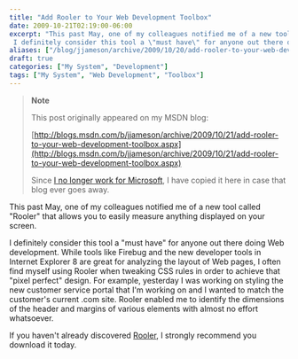 ```yaml
---
title: "Add Rooler to Your Web Development Toolbox"
date: 2009-10-21T02:19:00-06:00
excerpt: "This past May, one of my colleagues notified me of a new tool called \"Rooler\" that allows you to easily measure anything displayed on your screen. 
 I definitely consider this tool a \"must have\" for anyone out there doing Web development. While tools..."
aliases: ["/blog/jjameson/archive/2009/10/20/add-rooler-to-your-web-development-toolbox.aspx", "/blog/jjameson/archive/2009/10/21/add-rooler-to-your-web-development-toolbox.aspx"]
draft: true
categories: ["My System", "Development"]
tags: ["My System", "Web Development", "Toolbox"]
---
```


> **Note**
>
> This post originally appeared on my MSDN blog:
>
> [http://blogs.msdn.com/b/jjameson/archive/2009/10/21/add-rooler-to-your-web-development-toolbox.aspx](http://blogs.msdn.com/b/jjameson/archive/2009/10/21/add-rooler-to-your-web-development-toolbox.aspx)
>
> Since
> [I no longer work for Microsoft](/blog/jjameson/2011/09/02/last-day-with-microsoft),
> I have copied it here in case that blog ever goes away.

This past May, one of my colleagues notified me of a new tool called "Rooler"
that allows you to easily measure anything displayed on your screen.

I definitely consider this tool a "must have" for anyone out there doing Web
development. While tools like Firebug and the new developer tools in Internet
Explorer 8 are great for analyzing the layout of Web pages, I often find myself
using Rooler when tweaking CSS rules in order to achieve that "pixel perfect"
design. For example, yesterday I was working on styling the new customer service
portal that I'm working on and I wanted to match the customer's current .com
site. Rooler enabled me to identify the dimensions of the header and margins of
various elements with almost no effort whatsoever.

If you haven't already discovered [Rooler](http://blois.us/Rooler/), I strongly
recommend you download it today.

